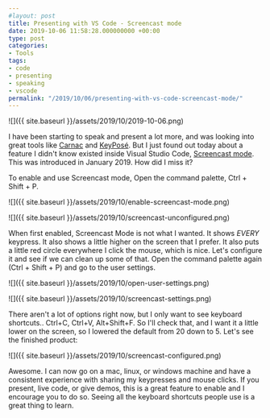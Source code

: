 ```yaml
---
#layout: post
title: Presenting with VS Code - Screencast mode
date: 2019-10-06 11:58:28.000000000 +00:00
type: post
categories:
- Tools
tags:
- code
- presenting
- speaking
- vscode
permalink: "/2019/10/06/presenting-with-vs-code-screencast-mode/"
---
```

![]({{ site.baseurl }}/assets/2019/10/2019-10-06.png)

I have been starting to speak and present a lot more, and was looking into great tools like [Carnac](http://carnackeys.com/) and [KeyPosé](https://github.com/AxDSan/KeyPose). But I just found out today about a feature I didn't know existed inside Visual Studio Code, [Screencast mode](https://code.visualstudio.com/updates/v1_31#_screencast-mode). This was introduced in January 2019. How did I miss it?

To enable and use Screencast mode, Open the command palette, Ctrl + Shift + P.

![]({{ site.baseurl }}/assets/2019/10/enable-screencast-mode.png)

![]({{ site.baseurl }}/assets/2019/10/screencast-unconfigured.png)

When first enabled, Screencast Mode is not what I wanted. It shows _EVERY_ keypress. It also shows a little higher on the screen that I prefer. It also puts a little red circle everywhere I click the mouse, which is nice. Let's configure it and see if we can clean up some of that. Open the command palette again (Ctrl + Shift + P) and go to the user settings.

![]({{ site.baseurl }}/assets/2019/10/open-user-settings.png)

![]({{ site.baseurl }}/assets/2019/10/screencast-settings.png)

There aren't a lot of options right now, but I only want to see keyboard shortcuts.. Ctrl+C, Ctrl+V, Alt+Shift+F. So I'll check that, and I want it a little lower on the screen, so I lowered the default from 20 down to 5. Let's see the finished product:

![]({{ site.baseurl }}/assets/2019/10/screencast-configured.png)

Awesome. I can now go on a mac, linux, or windows machine and have a consistent experience with sharing my keypresses and mouse clicks. If you present, live code, or give demos, this is a great feature to enable and I encourage you to do so. Seeing all the keyboard shortcuts people use is a great thing to learn.